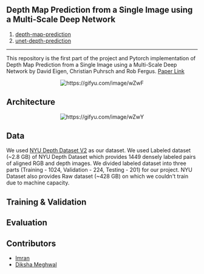 ## Depth Map Prediction from a Single Image using a Multi-Scale Deep Network
  1. [depth-map-prediction](https://github.com/imran3180/depth-map-prediction)
  2. [unet-depth-prediction](https://github.com/DikshaMeghwal/unet-depth-prediction)
----
This repository is the first part of the project and Pytorch implementation of Depth Map Prediction from a Single Image using a Multi-Scale Deep Network by David Eigen, Christian Puhrsch and Rob Fergus. [Paper Link](https://cs.nyu.edu/~deigen/depth/depth_nips14.pdf)

<p align="center">
  <img src="https://s2.gifyu.com/images/output_Ky1KUn.gif" alt="https://gifyu.com/image/wZwF" alt="monodepth">
</p>



Architecture
----------
<p align="center">
  <img src="https://s2.gifyu.com/images/Screen-Shot-2019-01-26-at-6.39.35-PM.png" alt="https://gifyu.com/image/wZwY" alt="monodepth">
</p>

Data
----------
We used [NYU Depth Dataset V2](https://cs.nyu.edu/~silberman/datasets/nyu_depth_v2.html) as our dataset. We used Labeled dataset (~2.8 GB) of NYU Depth Dataset which provides 1449 densely labeled pairs of aligned RGB and depth images. We divided labeled dataset into three parts (Training - 1024, Validation - 224, Testing - 201) for our project. NYU Dataset also provides Raw dataset (~428 GB) on which we couldn't train due to machine capacity.

Training & Validation
-----------

Evaluation
-------------


Contributors
---------------------------------

- [Imran](https://github.com/imran3180/)
- [Diksha Meghwal](https://github.com/DikshaMeghwal/)

